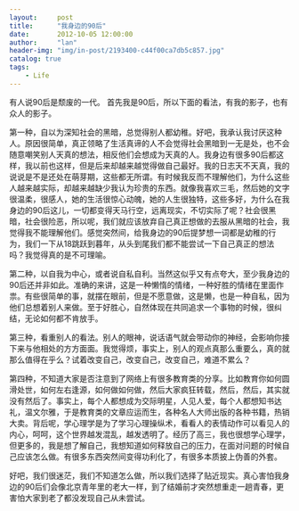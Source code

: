 ```yaml
---
layout:     post
title:      "我身边的90后"
date:       2012-10-05 12:00:00
author:     "lan"
header-img: "img/in-post/2193400-c44f00ca7db5c857.jpg"
catalog: true
tags:
    - Life
---
```



有人说90后是颓废的一代。
首先我是90后，所以下面的看法，有我的影子，也有众人的影子。
 
第一种，自以为深知社会的黑暗，总觉得别人都幼稚。好吧，我承认我讨厌这种人。原因很简单，真正领略了生活真谛的人不会觉得社会黑暗到一无是处，也不会随意嘲笑别人天真的想法，相反他们会想成为天真的人。我身边有很多90后都这样，我以前也这样，但是后来却越来越觉得做自己最好。我的日志天不天真，我的说说是不是还处在萌芽期，这些都无所谓。有时候我反而不理解他们，为什么这些人越来越实际，却越来越缺少我认为珍贵的东西。就像我喜欢三毛，然后她的文字很温柔，很感人，她的生活很惊心动魄，她的人生很独特，这些多好，为什么在我身边的90后这儿，一切都变得天马行空，远离现实，不切实际了呢？社会很黑暗，社会很险恶，所以呢，我们就应该放弃自己真正想做的去服从黑暗的社会，我觉得我不能理解他们。感觉突然间，给我身边的90后提梦想一词都是幼稚的行为，我们一下从18跳跃到暮年，从头到尾我们都不能尝试一下自己真正的想法吗？我觉得真的是不可理喻。
 
第二种，以自我为中心，或者说自私自利。当然这似乎又有点夸大，至少我身边的90后还并非如此。准确的来讲，这是一种懒惰的情绪，一种好胜的情绪在里面作祟。有些很简单的事，就摆在眼前，但是不愿意做，这是懒，也是一种自私，因为他们总想着别人来做。至于好胜心，自然体现在共同追求一个事物的时候，很纠结，无论如何都不肯放手。
 
第三种，看重别人的看法。别人的眼神，说话语气就会带动你的神经，会影响你接下来与他相处的方方面面。我觉得烦，事实上，别人的观点真那么重要么，真的就那么值得在乎么？试着改变自己，改变自己，改变自己，难道不累么？
 
第四种，不知道大家是否注意到了网络上有很多教育类的分享。比如教育你如何圆滑处世，如何左右逢源，如何做如何做，然后大家疯狂转载，然后，然后，其实就没有然后了。事实上，每个人都想成为交际明星，人见人爱，每个人都想知书达礼，温文尔雅，于是教育类的文章应运而生，各种名人大师出版的各种书籍，热销大卖。背后呢，学心理学是为了学习心理操纵术，看看人的表情动作可以看见人的内心，呵呵，这个世界越发混乱，越发透明了。经历了高三，我也很想学心理学，但更多的，我是想了解自己，我想知道如何释放自己的压力，在面对问题的时候自己应该怎么做。有很多东西突然间变得功利化了，有很多本质披上伪善的外套。
 
好吧，我们很迷茫，我们不知道怎么做，所以我们选择了贴近现实。真心害怕我身边的90后们会像北京青年里的老大一样，到了结婚前才突然想重走一趟青春，更害怕大家到老了都没发现自己从未尝试。
